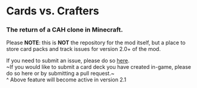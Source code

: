 # Cards vs. Crafters
### The return of a CAH clone in Minecraft.

Please **NOTE**: this is **NOT** the repository for the mod itself, but a place to store card packs and track issues for version 2.0+ of the mod.

If you need to submit an issue, please do so [here](https://github.com/Mitchellbrine/Cards-vs.-Crafters/issues).  
~If you would like to submit a card deck you have created in-game, please do so here or by submitting a pull request.~  
^ Above feature will become active in version 2.1
